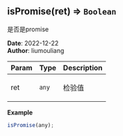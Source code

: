 ## isPromise(ret) ⇒ <code>Boolean</code>
<p>是否是promise</p>

**Date**: 2022-12-22  
**Author**: liumouliang  

| Param | Type | Description |
| --- | --- | --- |
| ret | <code>any</code> | <p>检验值</p> |

**Example**  
```javascript
isPromise(any);
```
